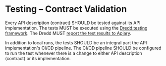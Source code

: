 # Testing – Contract Validation
Every API description (contract) SHOULD be tested against its API implementation. The tests MUST be executed using the [Dredd testing framework](https://github.com/apiaryio/dredd). The Dredd MUST [report the test results to Apiary](https://help.apiary.io/tools/automated-testing/testing-reporter/). 

In addition to local runs, the tests SHOULD be an integral part the API implementation's CI/CD pipeline. The CI/CD pipeline SHOULD be configured to run the test whenever there is a change to either API description (contract) or its implementation.


